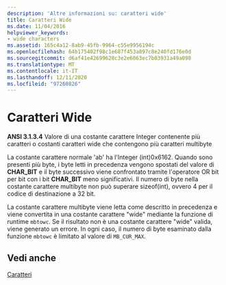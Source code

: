 ```yaml
---
description: 'Altre informazioni su: caratteri wide'
title: Caratteri Wide
ms.date: 11/04/2016
helpviewer_keywords:
- wide characters
ms.assetid: 165c4a12-8ab9-45fb-9964-c55e9956194c
ms.openlocfilehash: 64b175402f98c1e687f453a897c8e240fd176e0d
ms.sourcegitcommit: d6af41e42699628c3e2e6063ec7b03931a49a098
ms.translationtype: MT
ms.contentlocale: it-IT
ms.lasthandoff: 12/11/2020
ms.locfileid: "97260826"
---
```

# <a name="wide-characters"></a>Caratteri Wide

**ANSI 3.1.3.4** Valore di una costante carattere Integer contenente più caratteri o costanti caratteri wide che contengono più caratteri multibyte

La costante carattere normale 'ab' ha l'Integer (int)0x6162. Quando sono presenti più byte, i byte letti in precedenza vengono spostati del valore di **CHAR_BIT** e il byte successivo viene confrontato tramite l'operatore OR bit per bit con i bit **CHAR_BIT** meno significativi. Il numero di byte nella costante carattere multibyte non può superare sizeof(int), ovvero 4 per il codice di destinazione a 32 bit.

La costante carattere multibyte viene letta come descritto in precedenza e viene convertita in una costante carattere "wide" mediante la funzione di runtime `mbtowc`. Se il risultato non è una costante carattere "wide" valida, viene generato un errore. In ogni caso, il numero di byte esaminato dalla funzione `mbtowc` è limitato al valore di `MB_CUR_MAX`.

## <a name="see-also"></a>Vedi anche

[Caratteri](../c-language/characters.md)

